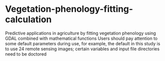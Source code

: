 # Vegetation-phenology-fitting-calculation
Predictive applications in agriculture by fitting vegetation phenology using GDAL combined with mathematical functions
Users should pay attention to some default parameters during use, for example, 
the default in this study is to use 24 remote sensing images; certain variables and input file directories need to be doctored
